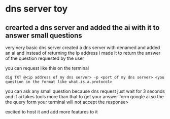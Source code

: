 
# dns server toy

## crearted a dns server and added the ai with it to answer small questions

very very basic dns server
created a dns server with denamed and added an ai and instead of returning the ip address i made it to return the answer of the question requested by the user 

you can request like this on the terminal 

```
dig TXT @<ip address of my dns server> -p <port of my dns server> <you question in the format like what.is.a.protocol>

```

you can ask any small question because dns request just wait for 3 seconds and if ai takes tools more than that to get your answer form google ai so the the query form your terminal will not accept the response>

excited to host it and add more features to it

